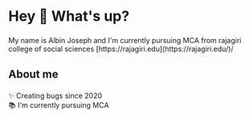 <h1 align="left">Hey 👋 What's up?</h1>

###

<p align="left">My name is Albin Joseph and I'm currently pursuing MCA from rajagiri college of social sciences [https://rajagiri.edu](https://rajagiri.edu/)/</p>

###

<h2 align="left">About me</h2>

###

<p align="left">✨ Creating bugs since 2020<br>📚 I'm currently pursuing MCA<br>

###



###



###
